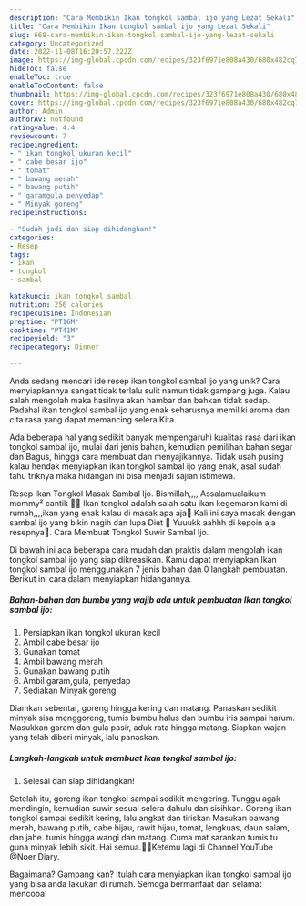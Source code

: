 ```yaml
---
description: "Cara Membikin Ikan tongkol sambal ijo yang Lezat Sekali"
title: "Cara Membikin Ikan tongkol sambal ijo yang Lezat Sekali"
slug: 668-cara-membikin-ikan-tongkol-sambal-ijo-yang-lezat-sekali
category: Uncategorized
date: 2022-11-08T16:20:57.222Z
image: https://img-global.cpcdn.com/recipes/323f6971e808a430/680x482cq70/ikan-tongkol-sambal-ijo-foto-resep-utama.jpg
hideToc: false
enableToc: true
enableTocContent: false
thumbnail: https://img-global.cpcdn.com/recipes/323f6971e808a430/680x482cq70/ikan-tongkol-sambal-ijo-foto-resep-utama.jpg
cover: https://img-global.cpcdn.com/recipes/323f6971e808a430/680x482cq70/ikan-tongkol-sambal-ijo-foto-resep-utama.jpg
author: Admin
authorAv: notfound
ratingvalue: 4.4
reviewcount: 7
recipeingredient:
- " ikan tongkol ukuran kecil"
- " cabe besar ijo"
- " tomat"
- " bawang merah"
- " bawang putih"
- " garamgula penyedap"
- " Minyak goreng"
recipeinstructions:

- "Sudah jadi dan siap dihidangkan!"
categories:
- Resep
tags:
- ikan
- tongkol
- sambal

katakunci: ikan tongkol sambal 
nutrition: 256 calories
recipecuisine: Indonesian
preptime: "PT16M"
cooktime: "PT41M"
recipeyield: "3"
recipecategory: Dinner

---
```





Anda sedang mencari ide resep ikan tongkol sambal ijo yang unik? Cara menyiapkannya sangat tidak terlalu sulit namun tidak gampang juga. Kalau salah mengolah maka hasilnya akan hambar dan bahkan tidak sedap. Padahal ikan tongkol sambal ijo yang enak seharusnya memiliki aroma dan cita rasa yang dapat memancing selera Kita.





Ada beberapa hal yang sedikit banyak mempengaruhi kualitas rasa dari ikan tongkol sambal ijo, mulai dari jenis bahan, kemudian pemilihan bahan segar dan Bagus, hingga cara membuat dan menyajikannya. Tidak usah pusing kalau hendak menyiapkan ikan tongkol sambal ijo yang enak,      asal sudah tahu triknya maka hidangan ini bisa menjadi sajian istimewa.














Resep Ikan Tongkol Masak Sambal Ijo. Bismillah,,,, Assalamualaikum mommy² cantik 🙏😇 Ikan tongkol adalah salah satu ikan kegemaran kami di rumah,,,,ikan yang enak kalau di masak apa aja🥰 Kali ini saya masak dengan sambal ijo yang bikin nagih dan lupa Diet 🤭 Yuuukk aahhh di kepoin aja resepnya🤗. Cara Membuat Tongkol Suwir Sambal Ijo.






Di bawah ini ada beberapa cara mudah dan praktis dalam mengolah ikan tongkol sambal ijo yang siap dikreasikan. Kamu dapat menyiapkan Ikan tongkol sambal ijo menggunakan 7 jenis bahan dan 0 langkah pembuatan. Berikut ini cara dalam menyiapkan hidangannya.

<!--inarticleads1-->

##### Bahan-bahan dan bumbu yang wajib ada untuk pembuatan Ikan tongkol sambal ijo:

1. Persiapkan  ikan tongkol ukuran kecil
1. Ambil  cabe besar ijo
1. Gunakan  tomat
1. Ambil  bawang merah
1. Gunakan  bawang putih
1. Ambil  garam,gula, penyedap
1. Sediakan  Minyak goreng


Diamkan sebentar, goreng hingga kering dan matang. Panaskan sedikit minyak sisa menggoreng, tumis bumbu halus dan bumbu iris sampai harum. Masukkan garam dan gula pasir, aduk rata hingga matang. Siapkan wajan yang telah diberi minyak, lalu panaskan. 

<!--inarticleads2-->

##### Langkah-langkah untuk membuat Ikan tongkol sambal ijo:


1. Selesai dan siap dihidangkan!

Setelah itu, goreng ikan tongkol sampai sedikit mengering. Tunggu agak mendingin, kemudian suwir sesuai selera dahulu dan sisihkan. Goreng ikan tongkol sampai sedikit kering, lalu angkat dan tiriskan Masukan bawang merah, bawang putih, cabe hijau, rawit hijau, tomat, lengkuas, daun salam, dan jahe. tumis hingga wangi dan matang. Cuma mat sarankan tumis tu guna minyak lebih sikit. Hai semua.🙏😊Ketemu lagi di Channel YouTube @Noer Diary. 

Bagaimana? Gampang kan? Itulah cara menyiapkan ikan tongkol sambal ijo yang bisa anda lakukan di rumah. Semoga bermanfaat dan selamat mencoba!
